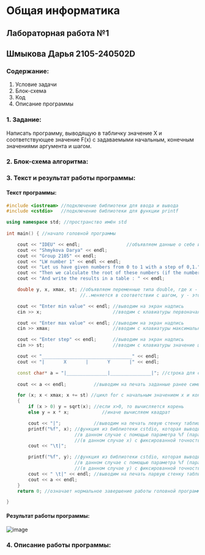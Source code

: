 # Общая информатика

## Лабораторная работа №1
## Шмыкова Дарья 2105-240502D

### Содержание:

1. Условие задачи
2. Блок-схема
3. Код
4. Описание программы

### 1. Задание:

Написать программу, выводящую в табличку значение X и соответствующее значение F(x) с задаваемыми начальным, конечным значениями аргумента и шагом.

### 2. Блок-схема алгоритма:


### 3. Текст и результат работы программы:

#### Текст программы:

```c++
#include <iostream> //подключение библиотеки для ввода и вывода
#include <cstdio>   //подключение библиотеки для функции printf

using namespace std; //пространство имён std
 
int main() { //начало головной программы

	cout << "IDEU" << endl;					//объявляем данные о себе и о задаче
	cout << "Shmykova Darya" << endl;
	cout << "Group 2105" << endl;
	cout << "LW number 1" << endl << endl;
	cout << "Let us have given numbers from 0 to 1 with a step of 0,1." << endl;
	cout << "Then we calculate the root of these numbers (if the number < 0.5) or the square (if >= 0.5)" << endl;
    cout << "And write the results in a table : " << endl;

	double y, x, xmax, st; //объявляем переменные типа double, где х - это первоначальное значение переменной, которое впоследствии..
	                       //..меняется в соответствии с шагом, у - это значение функции, xmax - конечное значение переменной х, st - шаг

	cout << "Enter min value" << endl; //выводим на экран надпись
	cin >> x;						   //вводим с клавиатуры первоначальное значение переменной

	cout << "Enter max value" << endl; //выводим на экран надпись
	cin >> xmax;                       //вводим с клавиатуры максимальное значение переменной

	cout << "Enter step" << endl;      //выводим на экран надпись
	cin >> st;                         //вводим с клавиатуры значение шага

	cout << "_________________________________" << endl;
	cout << "|       X       |       Y       |" << endl;

	const char* a = "|_______________|_______________|"; //строка для создания таблицы, char* - массив символов, длина ма
					
	cout << a << endl;			//выводим на печать заданные ранее символы, для создания вида таблицы

	for (x; x < xmax; x += st) //цикл for с начальным значением х и конечным значением xmax, в конце прибавляется шаг
	{
		if (x > 0) y = sqrt(x); //если х>0, то вычисляется корень
		else y = x * x;			   //иначе вычисляем квадрат

		cout << "|";			//выводим на печать левую стенку таблицы
		printf("%f", x); //функция из библиотеки cstdio, которая выводит что-либо на печать, 
		                 //в данном случае с помощью параметра %f (параметр для вывода значений типа double
		                 //(в данном случае х) с фиксированной точностью  в библиотеке) 
		cout << "\t|"; 

		printf("%f", y); //функция из библиотеки cstdio, которая выводит что-либо на печать, 
		                 //в данном случае с помощью параметра %f (параметр для вывода значений типа double
		                 //(в данном случае у) с фиксированной точностью  в библиотеке) 
		cout << " \t|" << endl;	//выводим на печать парвую стенку таблицы
		cout << a << endl;		
	}
	return 0; //означает нормальное завершение работы головной программы

}
```

#### Результат работы программы:

![image](https://user-images.githubusercontent.com/100388979/172988972-530c2ff2-6c0d-4c93-8670-b5713fef13fd.png)

### 4. Описание работы программы:
